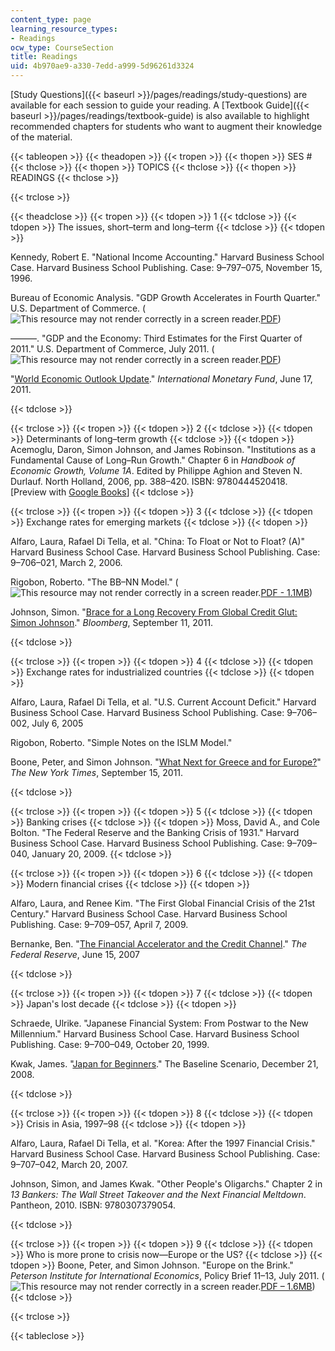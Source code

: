 ```yaml
---
content_type: page
learning_resource_types:
- Readings
ocw_type: CourseSection
title: Readings
uid: 4b970ae9-a330-7edd-a999-5d96261d3324
---
```


[Study Questions]({{< baseurl >}}/pages/readings/study-questions) are available for each session to guide your reading. A [Textbook Guide]({{< baseurl >}}/pages/readings/textbook-guide) is also available to highlight recommended chapters for students who want to augment their knowledge of the material.

{{< tableopen >}}
{{< theadopen >}}
{{< tropen >}}
{{< thopen >}}
SES #
{{< thclose >}}
{{< thopen >}}
TOPICS
{{< thclose >}}
{{< thopen >}}
READINGS
{{< thclose >}}

{{< trclose >}}

{{< theadclose >}}
{{< tropen >}}
{{< tdopen >}}
1
{{< tdclose >}}
{{< tdopen >}}
The issues, short–term and long–term
{{< tdclose >}}
{{< tdopen >}}


Kennedy, Robert E. "National Income Accounting." Harvard Business School Case. Harvard Business School Publishing. Case: 9–797–075, November 15, 1996.

Bureau of Economic Analysis. "GDP Growth Accelerates in Fourth Quarter." U.S. Department of Commerce. (![This resource may not render correctly in a screen reader.](/images/inacessible.gif)[PDF](http://www.bea.gov/newsreleases/national/gdp/gdphighlights.pdf))

———. "GDP and the Economy: Third Estimates for the First Quarter of 2011." U.S. Department of Commerce, July 2011. (![This resource may not render correctly in a screen reader.](/images/inacessible.gif)[PDF](https://apps.bea.gov/scb/pdf/2011/07%20July/0711_gdpecon.pdf))

"[World Economic Outlook Update](http://www.imf.org/external/pubs/ft/weo/2011/update/02/index.htm)." _International Monetary Fund_, June 17, 2011.


{{< tdclose >}}

{{< trclose >}}
{{< tropen >}}
{{< tdopen >}}
2
{{< tdclose >}}
{{< tdopen >}}
Determinants of long–term growth
{{< tdclose >}}
{{< tdopen >}}
Acemoglu, Daron, Simon Johnson, and James Robinson. "Institutions as a Fundamental Cause of Long–Run Growth." Chapter 6 in _Handbook of Economic Growth, Volume 1A_. Edited by Philippe Aghion and Steven N. Durlauf. North Holland, 2006, pp. 388–420. ISBN: 9780444520418. \[Preview with [Google Books](http://books.google.com/books?id=fQ4JBwLsz8cC&pg=PA385=onepage)\]
{{< tdclose >}}

{{< trclose >}}
{{< tropen >}}
{{< tdopen >}}
3
{{< tdclose >}}
{{< tdopen >}}
Exchange rates for emerging markets
{{< tdclose >}}
{{< tdopen >}}


Alfaro, Laura, Rafael Di Tella, et al. "China: To Float or Not to Float? (A)" Harvard Business School Case. Harvard Business School Publishing. Case: 9–706–021, March 2, 2006.

Rigobon, Roberto. "The BB–NN Model." (![This resource may not render correctly in a screen reader.](/images/inacessible.gif)[PDF - 1.1MB](http://jeanpierre.laffargue.pagesperso-orange.fr/teaching/Macroeconomie_du_developpement/bb-nn_model.pdf))

Johnson, Simon. "[Brace for a Long Recovery From Global Credit Glut: Simon Johnson](http://www.bloomberg.com/news/2011-09-12/brace-for-a-long-recovery-from-credit-glut-commentary-by-simon-johnson.html)." _Bloomberg_, September 11, 2011.


{{< tdclose >}}

{{< trclose >}}
{{< tropen >}}
{{< tdopen >}}
4
{{< tdclose >}}
{{< tdopen >}}
Exchange rates for industrialized countries
{{< tdclose >}}
{{< tdopen >}}


Alfaro, Laura, Rafael Di Tella, et al. "U.S. Current Account Deficit." Harvard Business School Case. Harvard Business School Publishing. Case: 9–706–002, July 6, 2005

Rigobon, Roberto. "Simple Notes on the ISLM Model." 

Boone, Peter, and Simon Johnson. "[What Next for Greece and for Europe?](http://economix.blogs.nytimes.com/2011/09/15/what-next-for-greece-and-for-europe/)" _The New York Times_, September 15, 2011.


{{< tdclose >}}

{{< trclose >}}
{{< tropen >}}
{{< tdopen >}}
5
{{< tdclose >}}
{{< tdopen >}}
Banking crises
{{< tdclose >}}
{{< tdopen >}}
Moss, David A., and Cole Bolton. "The Federal Reserve and the Banking Crisis of 1931." Harvard Business School Case. Harvard Business School Publishing. Case: 9–709–040, January 20, 2009.
{{< tdclose >}}

{{< trclose >}}
{{< tropen >}}
{{< tdopen >}}
6
{{< tdclose >}}
{{< tdopen >}}
Modern financial crises
{{< tdclose >}}
{{< tdopen >}}


Alfaro, Laura, and Renee Kim. "The First Global Financial Crisis of the 21st Century." Harvard Business School Case. Harvard Business School Publishing. Case: 9–709–057, April 7, 2009.

Bernanke, Ben. "[The Financial Accelerator and the Credit Channel](http://www.federalreserve.gov/newsevents/speech/bernanke20070615a.htm)." _The Federal Reserve_, June 15, 2007


{{< tdclose >}}

{{< trclose >}}
{{< tropen >}}
{{< tdopen >}}
7
{{< tdclose >}}
{{< tdopen >}}
Japan's lost decade
{{< tdclose >}}
{{< tdopen >}}


Schraede, Ulrike. "Japanese Financial System: From Postwar to the New Millennium." Harvard Business School Case. Harvard Business School Publishing. Case: 9–700–049, October 20, 1999.

Kwak, James. "[Japan for Beginners](http://baselinescenario.com/2008/12/21/japan-for-beginners/)." The Baseline Scenario, December 21, 2008.


{{< tdclose >}}

{{< trclose >}}
{{< tropen >}}
{{< tdopen >}}
8
{{< tdclose >}}
{{< tdopen >}}
Crisis in Asia, 1997–98
{{< tdclose >}}
{{< tdopen >}}


Alfaro, Laura, Rafael Di Tella, et al. "Korea: After the 1997 Financial Crisis." Harvard Business School Case. Harvard Business School Publishing. Case: 9–707–042, March 20, 2007.

Johnson, Simon, and James Kwak. "Other People's Oligarchs." Chapter 2 in _13 Bankers: The Wall Street Takeover and the Next Financial Meltdown_. Pantheon, 2010. ISBN: 9780307379054.


{{< tdclose >}}

{{< trclose >}}
{{< tropen >}}
{{< tdopen >}}
9
{{< tdclose >}}
{{< tdopen >}}
Who is more prone to crisis now—Europe or the US?
{{< tdclose >}}
{{< tdopen >}}
Boone, Peter, and Simon Johnson. "Europe on the Brink." _Peterson Institute for International Economics_, Policy Brief 11–13, July 2011. (![This resource may not render correctly in a screen reader.](/images/inacessible.gif)[PDF – 1.6MB](http://www.iie.com/publications/pb/pb11-13.pdf))
{{< tdclose >}}

{{< trclose >}}

{{< tableclose >}}